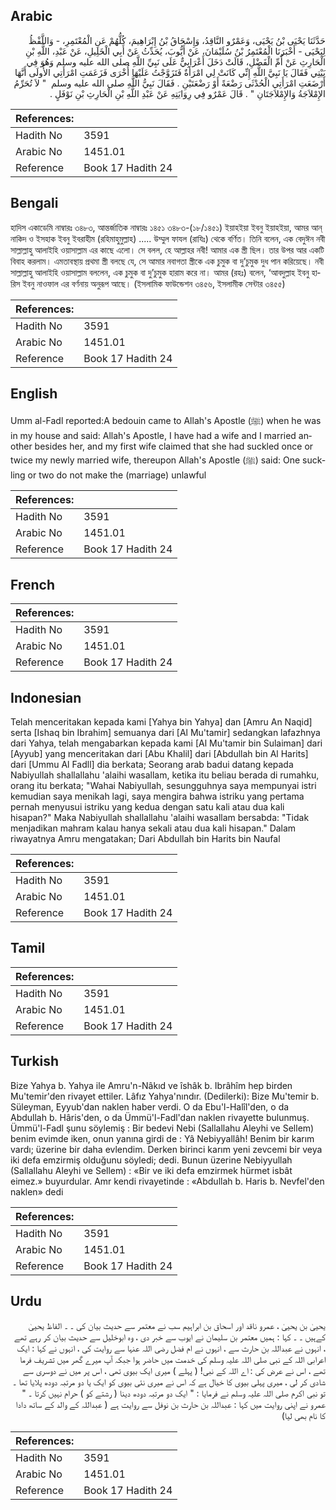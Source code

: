 ## Arabic


<div dir="rtl" lang="ar" style={{fontSize:'larger',backgroundColor:'#f8f9fa',padding:20}}>
حَدَّثَنَا يَحْيَى بْنُ يَحْيَى، وَعَمْرٌو النَّاقِدُ، وَإِسْحَاقُ بْنُ إِبْرَاهِيمَ، كُلُّهُمْ عَنِ الْمُعْتَمِرِ، - وَاللَّفْظُ لِيَحْيَى - أَخْبَرَنَا الْمُعْتَمِرُ بْنُ سُلَيْمَانَ، عَنْ أَيُّوبَ، يُحَدِّثُ عَنْ أَبِي الْخَلِيلِ، عَنْ عَبْدِ، اللَّهِ بْنِ الْحَارِثِ عَنْ أُمِّ الْفَضْلِ، قَالَتْ دَخَلَ أَعْرَابِيٌّ عَلَى نَبِيِّ اللَّهِ صلى الله عليه وسلم وَهُوَ فِي بَيْتِي فَقَالَ يَا نَبِيَّ اللَّهِ إِنِّي كَانَتْ لِي امْرَأَةٌ فَتَزَوَّجْتُ عَلَيْهَا أُخْرَى فَزَعَمَتِ امْرَأَتِي الأُولَى أَنَّهَا أَرْضَعَتِ امْرَأَتِي الْحُدْثَى رَضْعَةً أَوْ رَضْعَتَيْنِ ‏.‏ فَقَالَ نَبِيُّ اللَّهِ صلى الله عليه وسلم ‏ "‏ لاَ تُحَرِّمُ الإِمْلاَجَةُ وَالإِمْلاَجَتَانِ ‏"‏ ‏.‏ قَالَ عَمْرٌو فِي رِوَايَتِهِ عَنْ عَبْدِ اللَّهِ بْنِ الْحَارِثِ بْنِ نَوْفَلٍ ‏.‏
</div>
<div style={{backgroundColor:'#f8f9fa',padding:20, marginBottom: 10}}><table> <thead> <tr> <th>References:</th> <th></th> </tr> </thead> <tbody><tr><td>Hadith No</td><td>3591</td></tr><tr><td>Arabic No</td><td>1451.01</td></tr><tr><td>Reference</td><td>Book 17 Hadith 24</td></tr></tbody></table></div>

## Bengali


<div dir="ltr" lang="bn" style={{fontSize:'larger',backgroundColor:'#f8f9fa',padding:20}}>
হাদিস একাডেমি নাম্বারঃ ৩৪৮৩, আন্তর্জাতিক নাম্বারঃ ১৪৫১ ৩৪৮৩-(১৮/১৪৫১) ইয়াহইয়া ইবনু ইয়াহইয়া, আমর আন্‌ নাকিদ ও ইসহাক ইবনু ইবরাহীম (রহিমাহুমুল্লাহ) ..... উম্মুল ফাযল (রাযিঃ) থেকে বর্ণিত। তিনি বলেন, এক বেদুঈন নবী সাল্লাল্লাহু আলাইহি ওয়াসাল্লাম এর কাছে এলো। সে বলল, হে আল্লাহর নবী! আমার এক স্ত্রী ছিল। তার উপর আর একটি বিবাহ করলাম। এমতাবস্থায় প্রথমা স্ত্রী বলছে যে, সে আমার নবাগতা স্ত্রীকে এক চুমুক বা দু’চুমুক দুধ পান করিয়েছে। নবী সাল্লাল্লাহু আলাইহি ওয়াসাল্লাম বললেন, এক চুমুক বা দু’চুমুক হারাম করে না। আমর (রহঃ) বলেন, ‘আবদুল্লাহ ইবনু হারিস ইবনু নাওফাল এর বর্ণনায় অনুরূপ আছে। (ইসলামিক ফাউন্ডেশন ৩৪৫৬, ইসলামীক সেন্টার ৩৪৫৫)
</div>
<div style={{backgroundColor:'#f8f9fa',padding:20, marginBottom: 10}}><table> <thead> <tr> <th>References:</th> <th></th> </tr> </thead> <tbody><tr><td>Hadith No</td><td>3591</td></tr><tr><td>Arabic No</td><td>1451.01</td></tr><tr><td>Reference</td><td>Book 17 Hadith 24</td></tr></tbody></table></div>

## English


<div dir="ltr" lang="en" style={{fontSize:'larger',backgroundColor:'#f8f9fa',padding:20}}>
Umm al-Fadl reported:A bedouin came to Allah's Apostle (ﷺ) when he was in my house and said: Allah's Apostle, I have had a wife and I married another besides her, and my first wife claimed that she had suckled once or twice my newly married wife, thereupon Allah's Apostle (ﷺ) said: One suckling or two do not make the (marriage) unlawful
</div>
<div style={{backgroundColor:'#f8f9fa',padding:20, marginBottom: 10}}><table> <thead> <tr> <th>References:</th> <th></th> </tr> </thead> <tbody><tr><td>Hadith No</td><td>3591</td></tr><tr><td>Arabic No</td><td>1451.01</td></tr><tr><td>Reference</td><td>Book 17 Hadith 24</td></tr></tbody></table></div>

## French


<div dir="ltr" lang="fr" style={{fontSize:'larger',backgroundColor:'#f8f9fa',padding:20}}>

</div>
<div style={{backgroundColor:'#f8f9fa',padding:20, marginBottom: 10}}><table> <thead> <tr> <th>References:</th> <th></th> </tr> </thead> <tbody><tr><td>Hadith No</td><td>3591</td></tr><tr><td>Arabic No</td><td>1451.01</td></tr><tr><td>Reference</td><td>Book 17 Hadith 24</td></tr></tbody></table></div>

## Indonesian


<div dir="ltr" lang="id" style={{fontSize:'larger',backgroundColor:'#f8f9fa',padding:20}}>
Telah menceritakan kepada kami [Yahya bin Yahya] dan [Amru An Naqid] serta [Ishaq bin Ibrahim] semuanya dari [Al Mu'tamir] sedangkan lafazhnya dari Yahya, telah mengabarkan kepada kami [Al Mu'tamir bin Sulaiman] dari [Ayyub] yang menceritakan dari [Abu Khalil] dari [Abdullah bin Al Harits] dari [Ummu Al Fadll] dia berkata; Seorang arab badui datang kepada Nabiyullah shallallahu 'alaihi wasallam, ketika itu beliau berada di rumahku, orang itu berkata; "Wahai Nabiyullah, sesungguhnya saya mempunyai istri kemudian saya menikah lagi, saya mengira bahwa istriku yang pertama pernah menyusui istriku yang kedua dengan satu kali atau dua kali hisapan?" Maka Nabiyullah shallallahu 'alaihi wasallam bersabda: "Tidak menjadikan mahram kalau hanya sekali atau dua kali hisapan." Dalam riwayatnya Amru mengatakan; Dari Abdullah bin Harits bin Naufal
</div>
<div style={{backgroundColor:'#f8f9fa',padding:20, marginBottom: 10}}><table> <thead> <tr> <th>References:</th> <th></th> </tr> </thead> <tbody><tr><td>Hadith No</td><td>3591</td></tr><tr><td>Arabic No</td><td>1451.01</td></tr><tr><td>Reference</td><td>Book 17 Hadith 24</td></tr></tbody></table></div>

## Tamil


<div dir="ltr" lang="ta" style={{fontSize:'larger',backgroundColor:'#f8f9fa',padding:20}}>

</div>
<div style={{backgroundColor:'#f8f9fa',padding:20, marginBottom: 10}}><table> <thead> <tr> <th>References:</th> <th></th> </tr> </thead> <tbody><tr><td>Hadith No</td><td>3591</td></tr><tr><td>Arabic No</td><td>1451.01</td></tr><tr><td>Reference</td><td>Book 17 Hadith 24</td></tr></tbody></table></div>

## Turkish


<div dir="ltr" lang="tr" style={{fontSize:'larger',backgroundColor:'#f8f9fa',padding:20}}>
Bize Yahya b. Yahya ile Amru'n-Nâkıd ve îshâk b. Ibrâhîm hep birden Mu'temir'den rivayet ettiler. Lâfız Yahya'nındır. (Dedilerki): Bize Mu'temir b. Süleyman, Eyyub'dan naklen haber verdi. O da Ebu'l-Halîl'den, o da Abdullah b. Hâris'den, o da Ümmü'l-Fadl'dan naklen rivayette bulunmuş. Ümmü'l-Fadl şunu söylemiş : Bir bedevi Nebi (Sallallahu Aleyhi ve Sellem) benim evimde iken, onun yanına girdi de : Yâ Nebiyyallâh! Benim bir karım vardı; üzerine bir daha evlendim. Derken birinci karım yeni zevcemi bir veya iki defa emzirmiş olduğunu söyledi; dedi. Bunun üzerine Nebiyyullah (Sallallahu Aleyhi ve Sellem) : «Bir ve iki defa emzirmek hürmet isbât eimez.» buyurdular. Amr kendi rivayetinde : «Abdullah b. Haris b. Nevfel'den naklen» dedi
</div>
<div style={{backgroundColor:'#f8f9fa',padding:20, marginBottom: 10}}><table> <thead> <tr> <th>References:</th> <th></th> </tr> </thead> <tbody><tr><td>Hadith No</td><td>3591</td></tr><tr><td>Arabic No</td><td>1451.01</td></tr><tr><td>Reference</td><td>Book 17 Hadith 24</td></tr></tbody></table></div>

## Urdu


<div dir="rtl" lang="ur" style={{fontSize:'larger',backgroundColor:'#f8f9fa',padding:20}}>
یحییٰ بن یحییٰ ، عمرو ناقد اور اسحاق بن ابراہیم سب نے معتمر سے حدیث بیان کی ۔ ۔ الفاظ یحییٰ کےہیں ۔ ۔ کہا : ہمیں معتمر بن سلیمان نے ایوب سے خبر دی ، وہ ابوخلیل سے حدیث بیان کر رہے تھے ، انہوں نے عبداللہ بن حارث سے ، انہوں نے ام فضل رضی اللہ عنہا سے روایت کی ، انہوں نے کہا : ایک اعرابی اللہ کے نبی صلی اللہ علیہ وسلم کی خدمت میں حاضر ہوا جبکہ آپ میرے گھر میں تشریف فرما تھے ، اس نے عرض کی : اے اللہ کے نبی! ( پہلے ) میری ایک بیوی تھی ، اس پر میں نے دوسری سے شادی کر لی ، میری پہلی بیوی کا خیال ہے کہ اس نے میری نئی بیوی کو ایک یا دو مرتبہ دودھ پلایا تھا ۔ تو نبی اکرم صلی اللہ علیہ وسلم نے فرمایا : " ایک دو مرتبہ دودھ دینا ( رشتے کو ) حرام نہیں کرتا ۔ " عمرو نے اپنی روایت میں کہا : عبداللہ بن حارث بن نوفل سے روایت ہے ( عبداللہ کے والد کے ساتھ دادا کا نام بھی لیا)
</div>
<div style={{backgroundColor:'#f8f9fa',padding:20, marginBottom: 10}}><table> <thead> <tr> <th>References:</th> <th></th> </tr> </thead> <tbody><tr><td>Hadith No</td><td>3591</td></tr><tr><td>Arabic No</td><td>1451.01</td></tr><tr><td>Reference</td><td>Book 17 Hadith 24</td></tr></tbody></table></div>